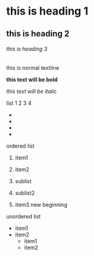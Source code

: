# this is heading 1
## this is heading 2
###### this is heading 3
this is normal textline

**this text will be bold**

*this text will be italic*

list
1
2
3
4

*
*
*
*
ordered list
1. item1
2. item2
  1. sublist
  2. sublist2

3. item3
new beginning

unordered list
* item1
* item2
  * item1
  * item2
